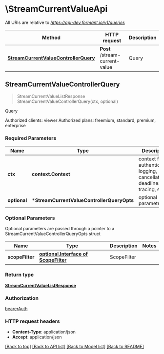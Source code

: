 # \StreamCurrentValueApi

All URIs are relative to *https://api-dev.formant.io/v1/queries*

Method | HTTP request | Description
------------- | ------------- | -------------
[**StreamCurrentValueControllerQuery**](StreamCurrentValueApi.md#StreamCurrentValueControllerQuery) | **Post** /stream-current-value | Query



## StreamCurrentValueControllerQuery

> StreamCurrentValueListResponse StreamCurrentValueControllerQuery(ctx, optional)

Query

Authorized clients: viewer Authorized plans: freemium, standard, premium, enterprise

### Required Parameters


Name | Type | Description  | Notes
------------- | ------------- | ------------- | -------------
**ctx** | **context.Context** | context for authentication, logging, cancellation, deadlines, tracing, etc.
 **optional** | ***StreamCurrentValueControllerQueryOpts** | optional parameters | nil if no parameters

### Optional Parameters

Optional parameters are passed through a pointer to a StreamCurrentValueControllerQueryOpts struct


Name | Type | Description  | Notes
------------- | ------------- | ------------- | -------------
 **scopeFilter** | [**optional.Interface of ScopeFilter**](ScopeFilter.md)| ScopeFilter | 

### Return type

[**StreamCurrentValueListResponse**](StreamCurrentValueListResponse.md)

### Authorization

[bearerAuth](../README.md#bearerAuth)

### HTTP request headers

- **Content-Type**: application/json
- **Accept**: application/json

[[Back to top]](#) [[Back to API list]](../README.md#documentation-for-api-endpoints)
[[Back to Model list]](../README.md#documentation-for-models)
[[Back to README]](../README.md)

